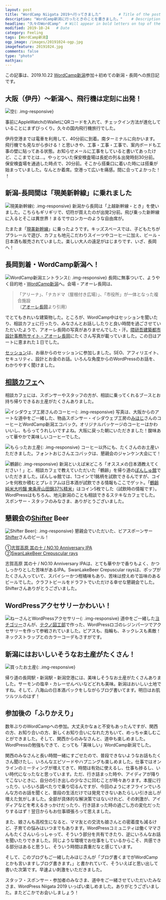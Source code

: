 ```yaml
---
layout: post
title: "WordCamp Niigata 2019へ行ってきました"        # Title of the post
description: "WordCamp新潟に行ったときのことを書きました。"    # Description of the post, used for Facebook Opengraph & Twitter
headline: "久々のWordCamp"  # Will appear in bold letters on top of the post
modified: 2019-10-24   # Date
category: Feeling
tags: [WordCamp新潟]
ogp_image: /images/20191024-ogp.jpg
imagefeature: 20191024.jpg
comments: false
type: "photo"
mathjax:
---
```


この記事は、2019.10.22 [WordCamp新潟](https://2019.niigata.wordcamp.org/)参加＋初めての新潟・長岡への旅日記です。

## 大阪（伊丹）〜新潟へ、飛行機は定刻に出発！
![空](/images/20191024_sky.jpg){: .img-responsive}

事前にAppleWatchのWalletにQRコードを入れて、チェックイン方法が進化していることにまずびっくり。久々の国内飛行機旅行でした。

伊丹空港までは電車を利用して、40分前に到着。南ターミナルに向かいます。飛行機でも見ながら歩ける！と思いきや、工事・工事・工事で、案内ボードも工事の壁に貼ってある状態。お知らせメールに工事をしていると書いてあったけど、ここまでとは...。やっとついた保安検査場は長蛇の列＆出発時刻30分前。保安検査場を通過した時点で、20分前。そこから搭乗口に着いた時には搭乗が始まっていました。なんとか着席。空港って広いを痛感。間に合ってよかった！
！

## 新潟-長岡間は「現美新幹線」に乗れました
![現美新幹線](/images/20191024_train.jpg){: .img-responsive}
新潟から長岡は「上越新幹線・とき」を使いました。こちらもギリギリで、切符が買えたのが出発2分前。飛び乗った新幹線に入るとそこは異世界！まるでサロンカーのような自由席が。

たまたま「[現美新幹線](https://www.jreast.co.jp/railway/joyful/genbi.html)」に乗ったようです。キッズスペースでは、子どもたちがプラレールで遊び、カフェも地元こだわりスイーツやコーヒーに加え、ビール・日本酒も販売されていました。楽しい大人の遠足がはじまりです、いざ、長岡へ！

## 長岡到着・WordCamp新潟へ！
![WordCamp新潟エントランス](/images/20191024_camp.jpg){: .img-responsive}
長岡に無事ついて、ようやく目的地・[WordCamp新潟](https://2019.niigata.wordcamp.org/)へ。会場・アオーレ長岡は、

> 「アリーナ」、「ナカドマ（屋根付き広場）」、「市役所」が一体となった複合施設  
（[アオーレ長岡](https://www.ao-re.jp/)より引用）

でとてもきれいな建築物した。ところが、WordCamp中はセッションを聞いたり、相談カフェに行ったり、みなさんとお話ししたりと良い時間を過ごさせていただいたようで、アオーレ長岡の写真がありませんでした・汗。[隈研吾建築都市設計事務所サイト・アオーレ長岡](https://kkaa.co.jp/works/architecture/nagaoka-city-hall-aore/)にたくさん写真が載っていました。この日はアートに恵まれた１日でした。

[セッション](https://2019.niigata.wordcamp.org/schedule/)は、お昼からのセッションに参加しました。SEO、アフィリエイト、セキュリティ、設計とお金のお話。いろんな角度からのWordPressのお話を、わかりやすく聞けました。

## [相談カフェ](https://2019.niigata.wordcamp.org/session/cafe/)へ
相談カフェには、スポンサーやスタッフの方が、相談に乗ってくれるブースとお持ち帰りできるお土産がたくさんありました。

![イシダウェブ工房さんのコーヒー](/images/20191024_ishida.jpg){: .img-responsive}
写真は、大阪からのアートな道中をご一緒した、物品スポンサー・イシダウェブ工房の[みほじ](https://mobile.twitter.com/dk45blog)さんのコーヒーとWordCamp新潟エコバック。オリジナルパッケージのコーヒーはかわいいし、もらってうれしいですよね。大阪に戻った朝にいただきました！酸味あって華やかで美味しいコーヒーでした。

![もらったお土産](/images/20191024_souvenir2.jpg){: .img-responsive}
コーヒー以外にも、たくさんのお土産いただきました。フォントおじさんエコバックは、懇親会のジャンケン大会にて！

![鶴齢](/images/20191024_sake.jpg){: .img-responsive}
新潟といえば米どころ「オススメの日本酒教えてください！」と、相談カフェで教えていただいた「鶴齢」を帰り道の[ぽんしゅ館](https://www.ponshukan-niigata.com/)でいただきました。ぽんしゅ館では、1コインで1銘柄を試飲できるんですが、コインを何枚か積むとプレミアムは日本酒が試飲できる情報もここでゲット。「[鶴齢 純米大吟醸 東条産山田錦37%精米](http://www.kakurei.co.jp/sake/kakurei/kakurei11/)」はコイン5枚でした（試飲時の情報です）。WordPressはもちろん、地元新潟のことも相談できるステキなカフェでした。スポンサー・スタッフのみなさま、ありがとうございました。

## 懇親会の[Shifter](https://2019.niigata.wordcamp.org/sponsor/shifter/) Beer
![Shifter Beer](/images/20191024_shifter.jpg){: .img-responsive}
懇親会でいただいた、ビアスポーンサー[Shifter](https://2019.niigata.wordcamp.org/sponsor/shfter/)さんのビール！

①[志賀高原 其の十 / NO.10 Anniversary IPA](http://tamamura-honten.co.jp/?pid=97647214)  
②[SwanLakeBeer Crepuscular rays](https://www.facebook.com/176283909084898/posts/2474421422604457?sfns=mo)

志賀高原 其の十 / NO.10 Anniversary IPAは、とても華やかで香りもよく、かつしっかりとした苦味があるIPA。SwanLakeBeer Crepuscular raysは、ポップがたくさん入っていて、スパイシーかつ柑橘味もあり、苦味は控えめで旨味のあるビールでした。クラフトビールをドラフトでいただける幸せな懇親会でした。Shifterさんありがとうございました。

## WordPressアクセサリーかわいい！
![ねーさんとWordPressアクセサリー](/images/20191024_techno.jpg){: .img-responsive}
道中をご一緒した[ヨチゴリー](https://twitter.com/yotigory)さんが、[テクノ図工部](https://www.tekunozukoubu.net/2019/10/15/vol09/)で作った、WordPressロゴのレジンパーツでアクセサリーを作って参戦されていました。ピアスも、指輪も、ネックレスも素敵！ネックストラップとのカラーコーデもさすがです。

## 新潟にはおいしいそうなお土産がたくさん！
![買ったお土産](/images/20191024_souvenir1.jpg){: .img-responsive}

帰り道の長岡駅・新潟駅・新潟空港には、美味しそうなお土産がたくさんありました。サーモンの塩辛・カレーせんべいなどどれも美味。新潟はおいしい土地ですね。そして、八海山の日本酒パックをしながらブログ書いてます。明日はお肌ツルツルのはず！

## 参加後の「ふりかえり」

数年ぶりのWordCampへの参加。大丈夫かなぁと不安もあったんですが、関西の方、お知り合いの方、新しくお知り合いになれた方もいて、めっちゃ楽しむことができました。そして、関西からのみなさんと、道中も楽しめました。WordPressの勉強もできて、とっても「美味しい」WordCamp新潟でした。

関西のみなさんと長い時間一緒にすごせたので、普段できないようなお話もたくさん聞けたし、いろんなエピソードやハプニングも楽しめました。仕事ではオンラインのミーティングが増えてきて、時間は有効に使えるし、仕事も捗るし、いい時代になったなと思っています。ただ、行き詰まった時や、アイディアが降りてこないときに、自分の引き出しの少なさに凹むことが時々あります。本屋に行ったり、いろいろ調べたりで乗り切るんですが、今回のようにオフラインでいろんな方のお話を聞くと、普段の生活だけでは発見できないあたらしい引き出しが増えた気がしました。全部が具体的な解決策ではないけれど、その刺激が、アイディアなどを考えるきっかけだったり、行き詰まった時の過ごし方の変化だったりするはず！翌日からもお仕事頑張ろって思えました。

また、娘さんも高校生になると、ママ友との交流も娘さんとの密着度も減るけど、子育ての悩みはいつまでもあります。WordPressコミュニティは働くママさんもたくさんいらっしゃって、そういう部分を共有できたり、逆にいろんなお話を聞いたりできました。同じような環境でお仕事をしているからこそ、共感できる部分はあると思うし、そういう時間は貴重だなと感じています。

そして、このブログもご一緒したみほじさんが「ブログ書くまでがWordCampとかも言いますしブログ書きます。」と書かれていて、そういえばと思い出して書いた次第です。早速よい刺激をいただきました。

スタッフ・スポンサー・参加者のみなさま、道中をご一緒させていただいたみなさま、WordPress Niigata 2019 いっぱい楽しめました。ありがとうございました。またどこかでお会いしましょう！
